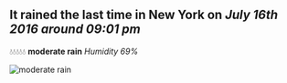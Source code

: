 ## It rained the last time in New York on *July 16th 2016 around 09:01 pm*
💧💧💧💧💧  **moderate rain** *Humidity 69%*

![moderate rain](http://openweathermap.org/img/w/10d.png)
